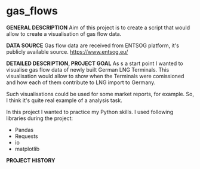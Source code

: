 # gas_flows
**GENERAL DESCRIPTION**
Aim of this project is to create a script that would allow to create a visualisation of gas flow data.

**DATA SOURCE**
Gas flow data are received from ENTSOG platform, it's publicly available source.
https://www.entsog.eu/

**DETAILED DESCRIPTION, PROJECT GOAL**
As s a start point I wanted to visualise gas flow data of newly built German LNG Terminals.
This visualisation would allow to show when the Terminals were comissioned and how each of them contribute to LNG import to Germany.

Such visualisations could be used for some market reports, for example.
So, I think it's quite real example of a analysis task.

In this project I wanted to practice my Python skills.
I used following libraries during the project:
- Pandas
- Requests
- io
- matplotlib

**PROJECT HISTORY**
